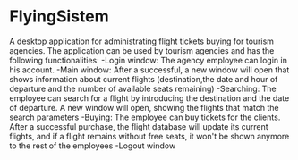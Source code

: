 # FlyingSistem

A desktop application for administrating flight tickets buying for tourism agencies.
The application can be used by tourism agencies and has the following functionalities:
-Login window: The agency employee can login in his account.
-Main window: After a successful, a new window will open that shows information about current flights (destination,the date and hour of departure and the number of available seats remaining)
-Searching: The employee can search for a flight by introducing the destination and the date of departure. A new window will open, showing the flights that match the search parameters
-Buying: The employee can buy tickets for the clients. After a successful purchase, the flight database will update its current flights, and if a flight remains without free seats,
it won't be shown anymore to the rest of the employees
-Logout window
